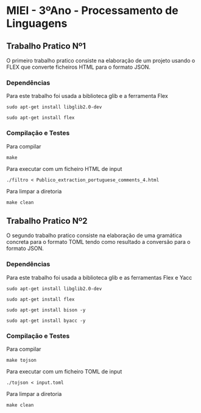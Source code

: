 # MIEI - 3ºAno - Processamento de Linguagens

## Trabalho Pratico Nº1 

O primeiro trabalho pratico consiste na elaboração de um projeto usando o FLEX que converte ficheiros HTML para o formato JSON.


### Dependências

Para este trabalho foi usada a biblioteca glib e a ferramenta Flex

```
sudo apt-get install libglib2.0-dev
```

```
sudo apt-get install flex
```




### Compilação e Testes

Para compilar 

```
make
```

Para executar com um ficheiro HTML de input

```
./filtro < Publico_extraction_portuguese_comments_4.html
```
Para limpar a diretoria 

```
make clean
```

## Trabalho Pratico Nº2 

O segundo trabalho pratico consiste na elaboração de uma gramática concreta para o formato TOML tendo como resultado a conversão para o formato JSON.

### Dependências

Para este trabalho foi usada a biblioteca glib e as ferramentas Flex e Yacc

```
sudo apt-get install libglib2.0-dev
```

```
sudo apt-get install flex
```

```
sudo apt-get install bison -y
```

```
sudo apt-get install byacc -y
```

### Compilação e Testes

Para compilar 

```
make tojson
```

Para executar com um ficheiro TOML de input 

```
./tojson < input.toml
```
 
Para limpar a diretoria 

```
make clean
```